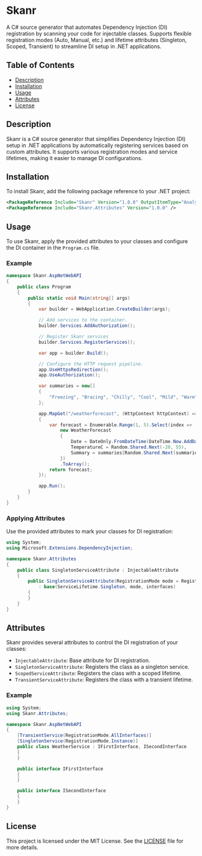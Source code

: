 # Skanr

A C# source generator that automates Dependency Injection (DI) registration by scanning your code for injectable classes. Supports flexible registration modes (Auto, Manual, etc.) and lifetime attributes (Singleton, Scoped, Transient) to streamline DI setup in .NET applications.

## Table of Contents
- [Description](#description)
- [Installation](#installation)
- [Usage](#usage)
- [Attributes](#attributes)
- [License](#license)

## Description

Skanr is a C# source generator that simplifies Dependency Injection (DI) setup in .NET applications by automatically registering services based on custom attributes. It supports various registration modes and service lifetimes, making it easier to manage DI configurations.

## Installation

To install Skanr, add the following package reference to your .NET project:

```xml
<PackageReference Include="Skanr" Version="1.0.0" OutputItemType="Analyzer" ReferenceOutputAssembly="false" />
<PackageReference Include="Skanr.Attributes" Version="1.0.0" />
```

## Usage

To use Skanr, apply the provided attributes to your classes and configure the DI container in the `Program.cs` file.

### Example

```csharp name=samples/Skanr.AspNetWebAPI/Program.cs
namespace Skanr.AspNetWebAPI
{
    public class Program
    {
        public static void Main(string[] args)
        {
            var builder = WebApplication.CreateBuilder(args);

            // Add services to the container.
            builder.Services.AddAuthorization();

            // Register Skanr services
            builder.Services.RegisterServices();

            var app = builder.Build();

            // Configure the HTTP request pipeline.
            app.UseHttpsRedirection();
            app.UseAuthorization();

            var summaries = new[]
            {
                "Freezing", "Bracing", "Chilly", "Cool", "Mild", "Warm", "Balmy", "Hot", "Sweltering", "Scorching"
            };

            app.MapGet("/weatherforecast", (HttpContext httpContext) =>
            {
                var forecast = Enumerable.Range(1, 5).Select(index =>
                    new WeatherForecast
                    {
                        Date = DateOnly.FromDateTime(DateTime.Now.AddDays(index)),
                        TemperatureC = Random.Shared.Next(-20, 55),
                        Summary = summaries[Random.Shared.Next(summaries.Length)]
                    })
                    .ToArray();
                return forecast;
            });

            app.Run();
        }
    }
}
```

### Applying Attributes

Use the provided attributes to mark your classes for DI registration:

```csharp name=src/Skanr.Attributes/SingletonServiceAttribute.cs
using System;
using Microsoft.Extensions.DependencyInjection;

namespace Skanr.Attributes
{
    public class SingletonServiceAttribute : InjectableAttribute
    {
        public SingletonServiceAttribute(RegistrationMode mode = RegistrationMode.Auto, params Type[] interfaces)
            : base(ServiceLifetime.Singleton, mode, interfaces)
        {
        }
    }
}
```

## Attributes

Skanr provides several attributes to control the DI registration of your classes:

- `InjectableAttribute`: Base attribute for DI registration.
- `SingletonServiceAttribute`: Registers the class as a singleton service.
- `ScopedServiceAttribute`: Registers the class with a scoped lifetime.
- `TransientServiceAttribute`: Registers the class with a transient lifetime.

### Example

```csharp name=samples/Skanr.AspNetWebAPI/WeatherService.cs
using System;
using Skanr.Attributes;

namespace Skanr.AspNetWebAPI
{
    [TransientService(RegistrationMode.AllInterfaces)]
    [SingletonService(RegistrationMode.Instance)]
    public class WeatherService : IFirstInterface, ISecondInterface
    {
    }

    public interface IFirstInterface
    {
    }

    public interface ISecondInterface
    {
    }
}
```

## License

This project is licensed under the MIT License. See the [LICENSE](LICENSE) file for more details.
